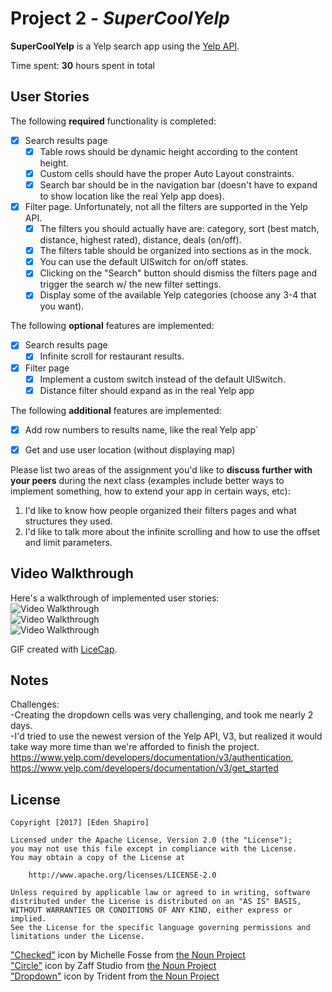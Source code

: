# Project 2 - *SuperCoolYelp*

**SuperCoolYelp** is a Yelp search app using the [Yelp API](http://www.yelp.com/developers/documentation/v2/search_api).

Time spent: **30** hours spent in total

## User Stories

The following **required** functionality is completed:

- [x] Search results page
   - [x] Table rows should be dynamic height according to the content height.
   - [x] Custom cells should have the proper Auto Layout constraints.
   - [x] Search bar should be in the navigation bar (doesn't have to expand to show location like the real Yelp app does).
- [x] Filter page. Unfortunately, not all the filters are supported in the Yelp API.
   - [x] The filters you should actually have are: category, sort (best match, distance, highest rated), distance, deals (on/off).
   - [x] The filters table should be organized into sections as in the mock.
   - [x] You can use the default UISwitch for on/off states.
   - [x] Clicking on the "Search" button should dismiss the filters page and trigger the search w/ the new filter settings.
   - [x] Display some of the available Yelp categories (choose any 3-4 that you want).

The following **optional** features are implemented:

- [x] Search results page
   - [x] Infinite scroll for restaurant results.
- [x] Filter page
   - [x] Implement a custom switch instead of the default UISwitch.
   - [x] Distance filter should expand as in the real Yelp app

The following **additional** features are implemented:

- [x] Add row numbers to results name, like the real Yelp app`
- [x] Get and use user location (without displaying map)


Please list two areas of the assignment you'd like to **discuss further with your peers** during the next class (examples include better ways to implement something, how to extend your app in certain ways, etc):

1. I'd like to know how people organized their filters pages and what structures they used.
2. I'd like to talk more about the infinite scrolling and how to use the offset and limit parameters. 

## Video Walkthrough

Here's a walkthrough of implemented user stories:  
<img src='http://i.imgur.com/xxLQFN1.gif' title='Video Walkthrough' width='' alt='Video Walkthrough' />  
<img src='http://i.imgur.com/fD2jpHu.gif' title='Video Walkthrough' width='' alt='Video Walkthrough' />  
<img src='http://i.imgur.com/ZsrcuHm.gif' title='Video Walkthrough' width='' alt='Video Walkthrough' />  

GIF created with [LiceCap](http://www.cockos.com/licecap/).

## Notes

Challenges:  
-Creating the dropdown cells was very challenging, and took me nearly 2 days.  
-I'd tried to use the newest version of the Yelp API, V3, but realized it would take way more time than we're afforded to finish the project. https://www.yelp.com/developers/documentation/v3/authentication, https://www.yelp.com/developers/documentation/v3/get_started  

## License

    Copyright [2017] [Eden Shapiro]

    Licensed under the Apache License, Version 2.0 (the "License");
    you may not use this file except in compliance with the License.
    You may obtain a copy of the License at

        http://www.apache.org/licenses/LICENSE-2.0

    Unless required by applicable law or agreed to in writing, software
    distributed under the License is distributed on an "AS IS" BASIS,
    WITHOUT WARRANTIES OR CONDITIONS OF ANY KIND, either express or implied.
    See the License for the specific language governing permissions and
    limitations under the License.


["Checked"](https://thenounproject.com/search/?q=circle%20check&i=214747) icon by Michelle Fosse from [the Noun Project](http://thenounproject.com/)  
["Circle"](https://thenounproject.com/search/?q=circle&i=1166285) icon by Zaff Studio from [the Noun Project](http://thenounproject.com/)  
["Dropdown"](https://thenounproject.com/search/?q=dropdown&i=1270388) icon by Trident from [the Noun Project](http://thenounproject.com/)  
